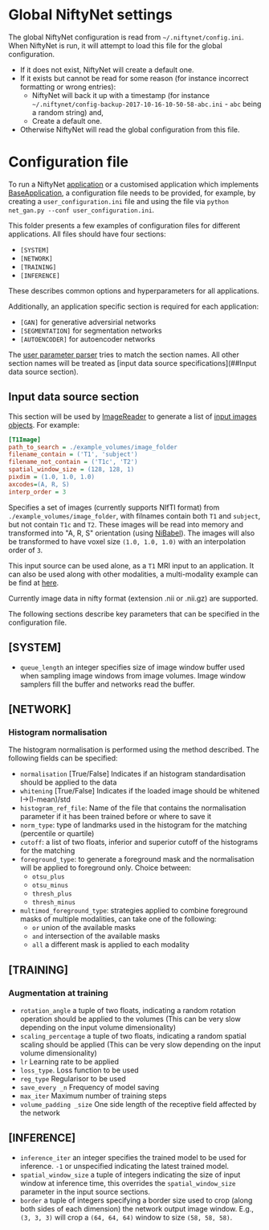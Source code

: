# Global NiftyNet settings

The global NiftyNet configuration is read from `~/.niftynet/config.ini`.
When NiftyNet is run, it will attempt to load this file for the global configuration.
* If it does not exist, NiftyNet will create a default one.
* If it exists but cannot be read for some reason (for instance incorrect formatting or wrong entries):
   - NiftyNet will back it up with a timestamp (for instance `~/.niftynet/config-backup-2017-10-16-10-50-58-abc.ini` - `abc` being a random string) and,
   - Create a default one.
* Otherwise NiftyNet will read the global configuration from this file.

# Configuration file

To run a NiftyNet [application](../niftynet/application) or a customised
application which implements [BaseApplication](../niftynet/application/base_application.py),
a configuration file needs to be provided, for example, 
by creating a `user_configuration.ini` file and using the file via 
`python net_gan.py --conf user_configuration.ini`.

This folder presents a few examples of configuration files for different
applications. All files should have four sections:
- `[SYSTEM]`
- `[NETWORK]`
- `[TRAINING]`
- `[INFERENCE]` 

These describes common options and hyperparameters for all applications.

Additionally, an application specific section is required for each application:
- `[GAN]` for generative adversirial networks
- `[SEGMENTATION]` for segmentation networks
- `[AUTOENCODER]` for autoencoder networks

The [user parameter parser](../niftynet/utilities/user_parameters_parser.py)
tries to match the section names. All other section names will be treated as
[input data source specifications](##Input data source section).


## Input data source section
This section will be used by [ImageReader](../niftynet/io/image_reader.py)
to generate a list of [input images objects](../niftynet/io/image_type.py).
For example:
```ini
[T1Image]  
path_to_search = ./example_volumes/image_folder
filename_contain = ('T1', 'subject') 
filename_not_contain = ('T1c', 'T2')
spatial_window_size = (128, 128, 1)
pixdim = (1.0, 1.0, 1.0)
axcodes=(A, R, S)
interp_order = 3
```
Specifies a set of images (currently supports NIfTI format) 
from `./example_volumes/image_folder`, with filnames contain both `T1` and
`subject`, but not contain `T1c` and `T2`. These images will be read into
memory and transformed into "A, R, S" orientation 
(using [NiBabel](http://nipy.org/nibabel/reference/nibabel.orientations.html)).
The images will also be transformed to have voxel size `(1.0, 1.0, 1.0)`
with an interpolation order of `3`.

This input source can be used alone, as a `T1` MRI input to an application.
It can also be used along with other modalities, a multi-modality example
can be find at [here](https://cmiclab.cs.ucl.ac.uk/CMIC/NiftyNet/blob/supports-axbxc-patch/config/default_multimodal_segmentation.ini).

Currently image data in nifty format (extension .nii or .nii.gz) are supported.


The following sections describe key parameters that can be specified in the configuration file.

## [SYSTEM]
* `queue_length` an integer specifies size of image window buffer used when sampling
image windows from image volumes. Image window samplers fill the buffer and
networks read the buffer.
 
## [NETWORK]
### Histogram normalisation
The histogram normalisation is performed using the method described. The following fields can be specified:  
* `normalisation` [True/False] Indicates if an histogram standardisation should be applied to the data
* `whitening` [True/False] Indicates if the loaded image should be whitened I->(I-mean)/std
* `histogram_ref_file`: Name of the file that contains the normalisation parameter if it has been trained before or where to save it
* `norm_type`: type of landmarks used in the histogram for the matching (percentile or quartile)
* `cutoff`: a list of two floats, inferior and superior cutoff of the histograms for the matching
* `foreground_type`: to generate a foreground mask and the normalisation will be applied to foreground only. Choice between:
	* `otsu_plus`
	* `otsu_minus`
	* `thresh_plus`
	* `thresh_minus`  
* `multimod_foreground_type`: strategies applied to combine foreground masks of multiple modalities, can take one of the following:
	* `or` union of the available masks
	* `and` intersection of the available masks
	* `all` a different mask is applied to each modality
	
## [TRAINING]
### Augmentation at training
* `rotation_angle` a tuple of two floats, indicating a random rotation operation should be applied to the volumes
(This can be very slow depending on the input volume dimensionality)
* `scaling_percentage` a tuple of two floats, indicating a random spatial scaling should be applied
(This can be very slow depending on the input volume dimensionality)
* `lr` Learning rate to be applied
* `loss_type`. Loss function to be used
* `reg_type` Regularisor to be used 
* `save_every _n` Frequency of model saving
* `max_iter` Maximum number of training steps
* `volume_padding _size` One side length of the receptive field affected by the network

## [INFERENCE]
* `inference_iter` an integer specifies the trained model to be used for inference.
`-1` or unspecified indicating the latest trained model.
* `spatial_window_size` a tuple of integers indicating the size of input window
at inference time, this overrides the `spatial_window_size` parameter in the input
source sections.
* `border` a tuple of integers specifying a border size used to crop (along both sides of each
dimension) the network output image window. E.g., `(3, 3, 3)` will crop a
`(64, 64, 64)` window to size `(58, 58, 58)`.










